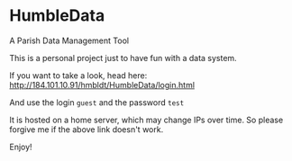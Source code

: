# HumbleData
A Parish Data Management Tool

This is a personal project just to have fun with a data system.

If you want to take a look, head here: http://184.101.10.91/hmbldt/HumbleData/login.html

And use the login `guest` and the password `test` 

It is hosted on a home server, which may change IPs over time. So please forgive me if the above link doesn't work.

Enjoy!
